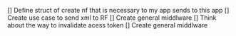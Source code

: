[] Define struct of create nf that is necessary to my app sends to this app
[] Create use case to send xml to RF
[] Create general middlware
[] Think about the way to invalidate acess token
[] Create general middlware
